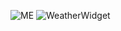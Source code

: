 ![ME](https://res.cloudinary.com/dlkotslne/image/upload/v1664792050/Untitled_m3xpsx.png)
![WeatherWidget](https://weatherwidget-five.vercel.app/)
